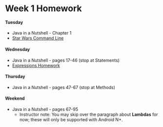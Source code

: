 # Week 1 Homework

#### Tuesday

* Java in a Nutshell - Chapter 1
* [Star Wars Command Line](https://github.com/ga-adi/starwars-command-line)

#### Wednesday

* Java in a Nutshell - pages 17-46 (stop at Statements)
* [Expressions Homework](https://github.com/ga-adi/expressions-homework)

#### Thursday

* Java in a Nutshell - pages 47-67 (stop at Methods)

#### Weekend

* Java in a Nutshell - pages 67-95
  - Instructor note: You may skip over the paragraph about **Lambdas** for now; these will only be supported with Android N+.
